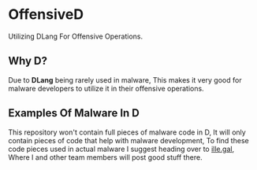 
# OffensiveD
Utilizing DLang For Offensive Operations.

## Why D?

Due to **DLang** being rarely used in malware, This makes it very good for malware developers to utilize it in their offensive operations.


## Examples Of Malware In D

This repository won't contain full pieces of malware code in D, It will only contain pieces of code that help with malware development, To find these code pieces used in actual malware I suggest heading over to [ille.gal](https://github.com/ille-gal), Where I and other team members will post good stuff there.

